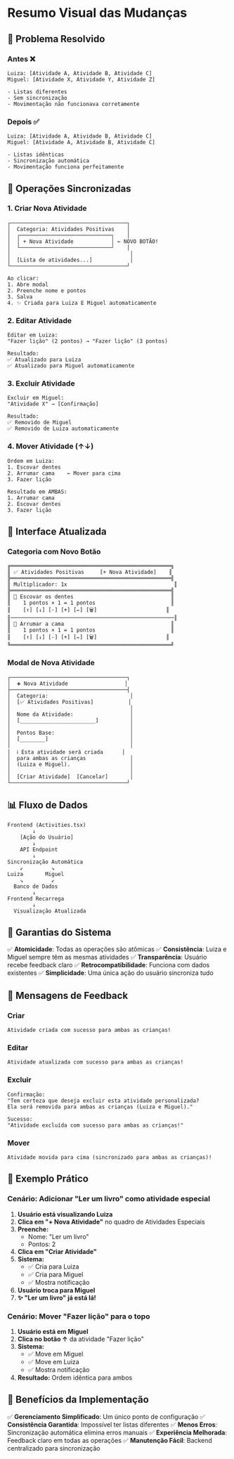 # Resumo Visual das Mudanças

## 🎯 Problema Resolvido

### Antes ❌
```
Luiza: [Atividade A, Atividade B, Atividade C]
Miguel: [Atividade X, Atividade Y, Atividade Z]

- Listas diferentes
- Sem sincronização
- Movimentação não funcionava corretamente
```

### Depois ✅
```
Luiza: [Atividade A, Atividade B, Atividade C]
Miguel: [Atividade A, Atividade B, Atividade C]

- Listas idênticas
- Sincronização automática
- Movimentação funciona perfeitamente
```

## 🔄 Operações Sincronizadas

### 1. Criar Nova Atividade
```
┌─────────────────────────────────────┐
│  Categoria: Atividades Positivas    │
│  ┌─────────────────────────────┐    │
│  │ + Nova Atividade            │ ← NOVO BOTÃO!
│  └─────────────────────────────┘    │
│                                      │
│  [Lista de atividades...]            │
└─────────────────────────────────────┘

Ao clicar:
1. Abre modal
2. Preenche nome e pontos
3. Salva
4. ✨ Criada para Luiza E Miguel automaticamente
```

### 2. Editar Atividade
```
Editar em Luiza:
"Fazer lição" (2 pontos) → "Fazer lição" (3 pontos)

Resultado:
✅ Atualizado para Luiza
✅ Atualizado para Miguel automaticamente
```

### 3. Excluir Atividade
```
Excluir em Miguel:
"Atividade X" → [Confirmação]

Resultado:
✅ Removido de Miguel
✅ Removido de Luiza automaticamente
```

### 4. Mover Atividade (↑↓)
```
Ordem em Luiza:
1. Escovar dentes
2. Arrumar cama    ← Mover para cima
3. Fazer lição

Resultado em AMBAS:
1. Arrumar cama
2. Escovar dentes
3. Fazer lição
```

## 🎨 Interface Atualizada

### Categoria com Novo Botão
```
╔═══════════════════════════════════════════════════╗
║ ✅ Atividades Positivas     [+ Nova Atividade]    ║
╠═══════════════════════════════════════════════════╣
║ Multiplicador: 1x                                  ║
╠═══════════════════════════════════════════════════╣
║ 📝 Escovar os dentes                               ║
║    1 pontos × 1 = 1 pontos                        ║
║    [↑] [↓] [-] [+] [✏️] [🗑️]                      ║
║────────────────────────────────────────────────────║
║ 📝 Arrumar a cama                                  ║
║    1 pontos × 1 = 1 pontos                        ║
║    [↑] [↓] [-] [+] [✏️] [🗑️]                      ║
╚═══════════════════════════════════════════════════╝
```

### Modal de Nova Atividade
```
┌─────────────────────────────────────┐
│  ➕ Nova Atividade                  │
├─────────────────────────────────────┤
│  Categoria:                          │
│  [✅ Atividades Positivas]           │
│                                      │
│  Nome da Atividade:                  │
│  [________________________]          │
│                                      │
│  Pontos Base:                        │
│  [________]                          │
│                                      │
│  ℹ️ Esta atividade será criada      │
│  para ambas as crianças              │
│  (Luiza e Miguel).                   │
│                                      │
│  [Criar Atividade]  [Cancelar]       │
└─────────────────────────────────────┘
```

## 📊 Fluxo de Dados

```
Frontend (Activities.tsx)
        ↓
    [Ação do Usuário]
        ↓
    API Endpoint
        ↓
Sincronização Automática
    ↙         ↘
Luiza       Miguel
    ↘         ↙
  Banco de Dados
        ↓
Frontend Recarrega
        ↓
  Visualização Atualizada
```

## 🔐 Garantias do Sistema

✅ **Atomicidade**: Todas as operações são atômicas
✅ **Consistência**: Luiza e Miguel sempre têm as mesmas atividades
✅ **Transparência**: Usuário recebe feedback claro
✅ **Retrocompatibilidade**: Funciona com dados existentes
✅ **Simplicidade**: Uma única ação do usuário sincroniza tudo

## 📝 Mensagens de Feedback

### Criar
```
Atividade criada com sucesso para ambas as crianças!
```

### Editar
```
Atividade atualizada com sucesso para ambas as crianças!
```

### Excluir
```
Confirmação:
"Tem certeza que deseja excluir esta atividade personalizada?
Ela será removida para ambas as crianças (Luiza e Miguel)."

Sucesso:
"Atividade excluída com sucesso para ambas as crianças!"
```

### Mover
```
Atividade movida para cima (sincronizado para ambas as crianças)!
```

## 🎯 Exemplo Prático

### Cenário: Adicionar "Ler um livro" como atividade especial

1. **Usuário está visualizando Luiza**
2. **Clica em "+ Nova Atividade"** no quadro de Atividades Especiais
3. **Preenche:**
   - Nome: "Ler um livro"
   - Pontos: 2
4. **Clica em "Criar Atividade"**
5. **Sistema:**
   - ✅ Cria para Luiza
   - ✅ Cria para Miguel
   - ✅ Mostra notificação
6. **Usuário troca para Miguel**
7. **✨ "Ler um livro" já está lá!**

### Cenário: Mover "Fazer lição" para o topo

1. **Usuário está em Miguel**
2. **Clica no botão ↑** da atividade "Fazer lição"
3. **Sistema:**
   - ✅ Move em Miguel
   - ✅ Move em Luiza
   - ✅ Mostra notificação
4. **Resultado:** Ordem idêntica para ambos

## 🚀 Benefícios da Implementação

✅ **Gerenciamento Simplificado**: Um único ponto de configuração
✅ **Consistência Garantida**: Impossível ter listas diferentes
✅ **Menos Erros**: Sincronização automática elimina erros manuais
✅ **Experiência Melhorada**: Feedback claro em todas as operações
✅ **Manutenção Fácil**: Backend centralizado para sincronização
